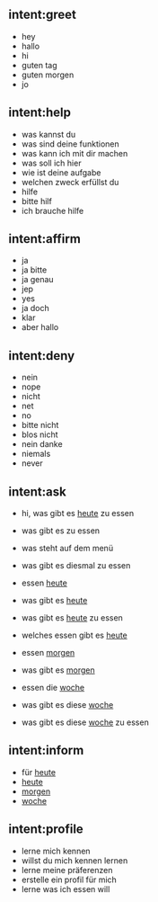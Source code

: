 ## intent:greet
- hey
- hallo
- hi
- guten tag
- guten morgen
- jo

## intent:help
- was kannst du
- was sind deine funktionen
- was kann ich mit dir machen
- was soll ich hier
- wie ist deine aufgabe
- welchen zweck erfüllst du
- hilfe
- bitte hilf
- ich brauche hilfe

## intent:affirm
- ja
- ja bitte
- ja genau
- jep
- yes
- ja doch
- klar
- aber hallo

## intent:deny
- nein
- nope
- nicht
- net
- no
- bitte nicht
- blos nicht
- nein danke
- niemals
- never

## intent:ask
- hi, was gibt es [heute](time) zu essen

- was gibt es zu essen
- was steht auf dem menü
- was gibt es diesmal zu essen

- essen [heute](time)
- was gibt es [heute](time)
- was gibt es [heute](time) zu essen
- welches essen gibt es [heute](time)

- essen [morgen](time)
- was gibt es [morgen](time)

- essen die [woche](time)
- was gibt es diese [woche](time)
- was gibt es diese [woche](time) zu essen

## intent:inform
- für [heute](time)
- [heute](time)
- [morgen](time)
- [woche](time)

## intent:profile
- lerne mich kennen
- willst du mich kennen lernen
- lerne meine präferenzen
- erstelle ein profil für mich
- lerne was ich essen will